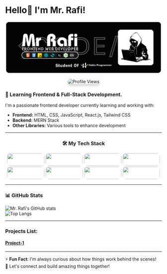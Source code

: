 <h1> Hello👋 I'm Mr. Rafi!</h1>

<img src="https://github.com/mrrafi71/mrrafi71/blob/main/MrRafi-GitHub-profileImages.png">

<p align="center">
  <img src="https://komarev.com/ghpvc/?username=mrrafi71&label=Profile%20Views&color=0e75b6&style=flat" alt="Profile Views" style="width:200px; border-radius:10px; box-shadow: 0 4px 8px rgba(0,0,0,0.2);"/>
</p>









<h3>🚀 Learning Frontend & Full-Stack Development.</h3>
<p>
  I'm a passionate frontend developer currently learning and working with:
</p>
<ul>
  <li><b>Frontend:</b> HTML, CSS, JavaScript, React.js, Tailwind CSS</li>
  <li><b>Backend:</b> MERN Stack</li>
  <li><b>Other Libraries:</b> Various tools to enhance development</li>
</ul>

---


  <h3 align="center">🛠️ My Tech Stack</h2>
  
<p align="center">
  <img src="https://img.shields.io/badge/-HTML5-E34F26?style=flat&logo=html5&logoColor=white" width="120" height="40" style="border-radius: 10px;"/>
  <img src="https://img.shields.io/badge/-CSS3-1572B6?style=flat&logo=css3&logoColor=white" width="120" height="40" style="border-radius: 10px;"/>
  <img src="https://img.shields.io/badge/-JavaScript-F7DF1E?style=flat&logo=javascript&logoColor=black" width="120" height="40" style="border-radius: 10px;"/>
  <img src="https://img.shields.io/badge/-React-61DAFB?style=flat&logo=react&logoColor=black" width="120" height="40" style="border-radius: 10px;"/> <br>
  <img src="https://img.shields.io/badge/-Next.js-000000?style=flat&logo=next.js&logoColor=white" width="120" height="40" style="border-radius: 10px;"/>
  <img src="https://img.shields.io/badge/-TailwindCSS-38B2AC?style=flat&logo=tailwind-css&logoColor=white" width="120" height="40" style="border-radius: 10px;"/>
  <img src="https://img.shields.io/badge/-Node.js-339933?style=flat&logo=node.js&logoColor=white" width="120" height="40" style="border-radius: 10px;"/>
  <img src="https://img.shields.io/badge/-Express.js-000000?style=flat&logo=express&logoColor=white" width="120" height="40" style="border-radius: 10px;"/>
</p>


 
---

### 📊 GitHub Stats  

![Mr. Rafi's GitHub stats](https://github-readme-stats.vercel.app/api?username=mrrafi71&show_icons=true&theme=radical)  
![Top Langs](https://github-readme-stats.vercel.app/api/top-langs/?username=mrrafi71&layout=compact&theme=radical)  




---

### Projects List: 
#### [Project-1](https://lovely-semifreddo-f46488.netlify.app/)


---
⚡ **Fun Fact**: I'm always curious about how things work behind the scenes!  
🚀 Let's connect and build amazing things together!  
